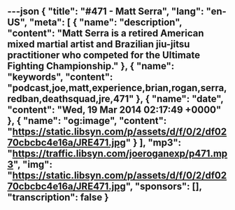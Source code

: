---json
{
  "title": "#471 - Matt Serra",
  "lang": "en-US",
  "meta": [
    {
      "name": "description",
      "content": "Matt Serra is a retired American mixed martial artist and Brazilian jiu-jitsu practitioner who competed for the Ultimate Fighting Championship."
    },
    {
      "name": "keywords",
      "content": "podcast,joe,matt,experience,brian,rogan,serra,redban,deathsquad,jre,471"
    },
    {
      "name": "date",
      "content": "Wed, 19 Mar 2014 02:17:49 +0000"
    },
    {
      "name": "og:image",
      "content": "https://static.libsyn.com/p/assets/d/f/0/2/df0270cbcbc4e16a/JRE471.jpg"
    }
  ],
  "mp3": "https://traffic.libsyn.com/joeroganexp/p471.mp3",
  "img": "https://static.libsyn.com/p/assets/d/f/0/2/df0270cbcbc4e16a/JRE471.jpg",
  "sponsors": [],
  "transcription": false
}
---
<episode-header />

<timemark seconds="0" />

<transcribe-call-to-action />

<episode-footer />